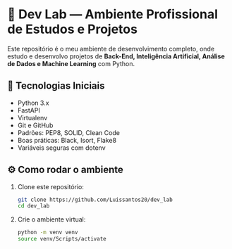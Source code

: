 # 🧠 Dev Lab — Ambiente Profissional de Estudos e Projetos

Este repositório é o meu ambiente de desenvolvimento completo, onde estudo e desenvolvo projetos de **Back-End, Inteligência Artificial, Análise de Dados e Machine Learning** com Python.

## 🚀 Tecnologias Iniciais
- Python 3.x
- FastAPI
- Virtualenv
- Git e GitHub
- Padrões: PEP8, SOLID, Clean Code
- Boas práticas: Black, Isort, Flake8
- Variáveis seguras com dotenv

## ⚙️ Como rodar o ambiente
1. Clone este repositório:
   ```bash
   git clone https://github.com/Luissantos20/dev_lab
   cd dev_lab
   ```

2. Crie o ambiente virtual:
   ```bash
   python -m venv venv
   source venv/Scripts/activate
   ```

